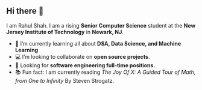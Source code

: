 ## Hi there 👋
I am Rahul Shah. I am a rising **Senior Computer Science** student at the **New Jersey Institute of Technology** in **Newark, NJ**. 

- 🧠 I’m currently learning all about **DSA, Data Science, and Machine Learning**
- 💻 I’m looking to collaborate on **open source projects**.
- 👔 Looking for **software engineering full-time positions.**
- 📚 Fun fact: I am currently reading *The Joy Of X: A Guided Tour of Math, from One to Infinity* By Steven Strogatz.


 




